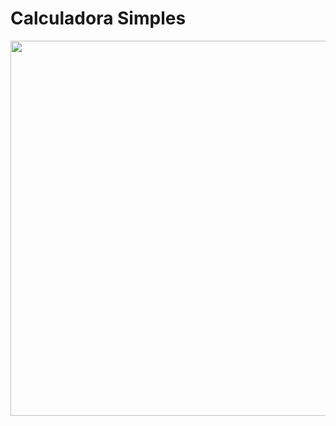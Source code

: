 # Calculadora Simples


<div align=center>
  <img src="https://user-images.githubusercontent.com/101367516/189794882-b163609d-92dc-4f75-93f5-f2d0ebeca354.jpg" width=600>
</div>
